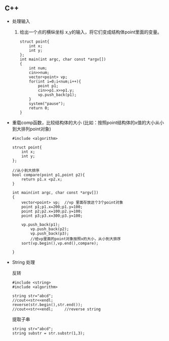 ## C++ 

* 处理输入

    1. 给出一个点的横纵坐标 x,y的输入，将它们变成结构体point里面的变量。
        ```
        struct point{
            int x;
            int y;
        };
        int main(int argc, char const *argv[])
        {
            int num;
            cin>>num;
            vector<point> vp;
            for(int i=0;i<num;i++){
                point p1;
                cin>>p1.x>>p1.y;
                vp.push_back(p1);
            }
            system("pause");
            return 0;
        }
        ```

* 重载comp函数，比较结构体的大小 
(比如：按照point结构体的x值的大小从小到大排列point对象)
    ```
    #include <algorithm>

    struct point{
        int x;
        int y;
    };

    //从小到大排序
    bool compare(point p1,point p2){
        return p1.x <p2.x;
    }

    int main(int argc, char const *argv[])
    {
        vector<point> vp;  //vp 里面存放这个3个point对象
        point p1;p1.x=200;p1.y=100;
        point p2;p2.x=100;p2.y=100;
        point p3;p3.x=300;p3.y=100;

        vp.push_back(p1);
            vp.push_back(p2);
            vp.push_back(p3);
            //给vp里面的point对象按照x的大小，从小到大排序
        sort(vp.begin(),vp.end(),compare);

    }
    ```


* String 处理
    
    反转
    ```
    #include <string>
    #include <algorithm>

    string str="abcd";
	//cout<<str<<endl;
	reverse(str.begin(),str.end());
	//cout<<str<<endl;     //reverse string
    ```

    提取子串
    ```
    string str="abcd";
	string substr = str.substr(1,3);
    ```